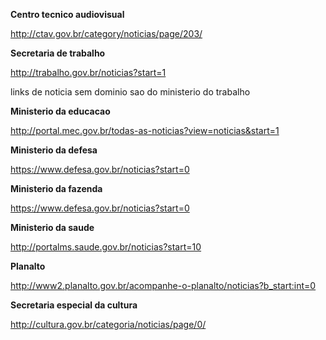 **Centro tecnico audiovisual**

http://ctav.gov.br/category/noticias/page/203/

**Secretaria de trabalho**

http://trabalho.gov.br/noticias?start=1

links de noticia sem dominio sao do ministerio do trabalho

**Ministerio da educacao**

http://portal.mec.gov.br/todas-as-noticias?view=noticias&start=1

**Ministerio da defesa**

https://www.defesa.gov.br/noticias?start=0

**Ministerio da fazenda**

https://www.defesa.gov.br/noticias?start=0

**Ministerio da saude**

http://portalms.saude.gov.br/noticias?start=10

**Planalto**

http://www2.planalto.gov.br/acompanhe-o-planalto/noticias?b_start:int=0

**Secretaria especial da cultura**

http://cultura.gov.br/categoria/noticias/page/0/

